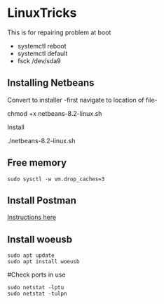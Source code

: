 # LinuxTricks

This is for repairing problem at boot
* systemctl reboot
* systemctl default
* fsck /dev/sda9

## Installing Netbeans

Convert to installer -first navigate to location of file-

chmod +x netbeans-8.2-linux.sh

Install

./netbeans-8.2-linux.sh

## Free memory

```sudo sysctl -w vm.drop_caches=3```


## Install Postman

[Instructions here](https://www.getpostman.com/docs/postman/launching_postman/installation_and_updates)

## Install woeusb
```sudo add-apt-repository ppa:nilarimogard/webupd8
sudo apt update
sudo apt install woeusb
```
#Check ports in use

```sudo lsof -i
sudo netstat -lptu
sudo netstat -tulpn
```
